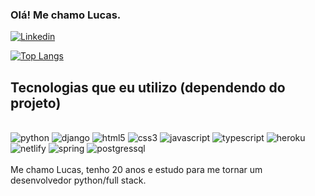 ### Olá! Me chamo Lucas.
[![Linkedin](https://img.shields.io/badge/LinkedIn-0077B5?style=for-the-badge&logo=linkedin&logoColor=white)](https://www.linkedin.com/in/lucas-de-sousa-neves/) <br>

[![Top Langs](https://github-readme-stats.vercel.app/api/top-langs/?username=LucasSoNeves&layout=compact)](https://github.com/anuraghazra/github-readme-stats)

## Tecnologias que eu utilizo (dependendo do projeto)

<div style="display: inline_block"><br/>
    <img align-itens="center" alt="python" src="https://img.shields.io/badge/Python-14354C?style=for-the-badge&logo=python&logoColor=white">
    <img align-itens="center" alt="django" src="https://img.shields.io/badge/Django-092E20?style=for-the-badge&logo=django&logoColor=white">
    <img align-itens="center" alt="html5" src="https://img.shields.io/badge/HTML5-E34F26?style=for-the-badge&logo=html5&logoColor=white">
    <img align-itens="center" alt="css3" src="https://img.shields.io/badge/CSS3-1572B6?style=for-the-badge&logo=css3&logoColor=white">
    <img align-itens="center" alt="javascript" src="https://img.shields.io/badge/JavaScript-323330?style=for-the-badge&logo=javascript&logoColor=F7DF1E">
    <img align-itens="center" alt="typescript" src="https://img.shields.io/badge/TypeScript-007ACC?style=for-the-badge&logo=typescript&logoColor=white">
    <img align-itens="center" alt="heroku" src="https://img.shields.io/badge/Heroku-430098?style=for-the-badge&logo=heroku&logoColor=white">
    <img align-itens="center" alt="netlify" src="https://img.shields.io/badge/Netlify-00C7B7?style=for-the-badge&logo=netlify&logoColor=white">
    <img align-itens="center" alt="spring" src="https://img.shields.io/badge/Spring-6DB33F?style=for-the-badge&logo=spring&logoColor=white">
    <img align-itens="center" alt="postgressql" src="https://img.shields.io/badge/PostgreSQL-316192?style=for-the-badge&logo=postgresql&logoColor=white">
</div>
<br>
Me chamo Lucas, tenho 20 anos e estudo para me tornar um desenvolvedor python/full stack.
